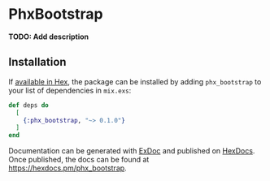 # PhxBootstrap

**TODO: Add description**

## Installation

If [available in Hex](https://hex.pm/docs/publish), the package can be installed
by adding `phx_bootstrap` to your list of dependencies in `mix.exs`:

```elixir
def deps do
  [
    {:phx_bootstrap, "~> 0.1.0"}
  ]
end
```

Documentation can be generated with [ExDoc](https://github.com/elixir-lang/ex_doc)
and published on [HexDocs](https://hexdocs.pm). Once published, the docs can
be found at <https://hexdocs.pm/phx_bootstrap>.

